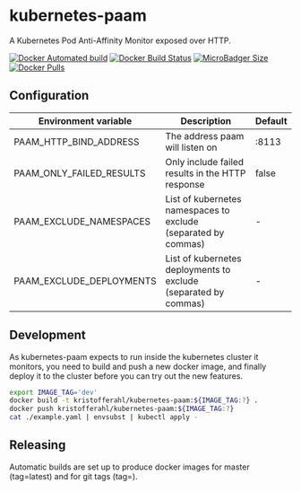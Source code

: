 # kubernetes-paam

A Kubernetes Pod Anti-Affinity Monitor exposed over HTTP.

[![Docker Automated build](https://img.shields.io/docker/automated/kristofferahl/kubernetes-paam.svg?style=for-the-badge)](https://hub.docker.com/r/kristofferahl/kubernetes-paam/)
[![Docker Build Status](https://img.shields.io/docker/build/kristofferahl/kubernetes-paam.svg?style=for-the-badge)](https://hub.docker.com/r/kristofferahl/kubernetes-paam/)
[![MicroBadger Size](https://img.shields.io/microbadger/image-size/kristofferahl/kubernetes-paam.svg?style=for-the-badge)](https://hub.docker.com/r/kristofferahl/kubernetes-paam/)
[![Docker Pulls](https://img.shields.io/docker/pulls/kristofferahl/kubernetes-paam.svg?style=for-the-badge)](https://hub.docker.com/r/kristofferahl/kubernetes-paam/)


## Configuration

| Environment variable     | Description                                                     | Default |
|--------------------------|-----------------------------------------------------------------|---------|
| PAAM_HTTP_BIND_ADDRESS   | The address paam will listen on                                 | :8113   |
| PAAM_ONLY_FAILED_RESULTS | Only include failed results in the HTTP response                | false   |
| PAAM_EXCLUDE_NAMESPACES  | List of kubernetes namespaces to exclude (separated by commas)  | -       |
| PAAM_EXCLUDE_DEPLOYMENTS | List of kubernetes deployments to exclude (separated by commas) | -       |


## Development

As kubernetes-paam expects to run inside the kubernetes cluster it monitors, you need to build and push a new docker image, and finally deploy it to the cluster before you can try out the new features.

```bash
export IMAGE_TAG='dev'
docker build -t kristofferahl/kubernetes-paam:${IMAGE_TAG:?} .
docker push kristofferahl/kubernetes-paam:${IMAGE_TAG:?}
cat ./example.yaml | envsubst | kubectl apply -
```


## Releasing

Automatic builds are set up to produce docker images for master (tag=latest) and for git tags (tag=<tag-name>).

